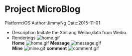 # Project MicroBlog
Platform:iOS  Author:JimmyNg  Date:2015-11-01
* Description Imitate the XinLang Weibo,data from Weibo.  
* Renderings          ![home.gif](https://github.com/Jimmy6464/MicroBlog/blob/master/author.gif)  
**Home**    ![home.gif](https://github.com/Jimmy6464/MicroBlog/blob/master/home.gif) 
**Message**   ![message.gif](https://github.com/Jimmy6464/MicroBlog/blob/master/message.gif)  
**Mine**    ![mine.gif](https://github.com/Jimmy6464/MicroBlog/blob/master/mine.gif) 
**comment**   ![comment.gif](https://github.com/Jimmy6464/MicroBlog/blob/master/comment.gif)    



